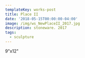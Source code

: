 ```yaml
---
templateKey: works-post
title: Place II
date: '2018-05-15T00:00:00-04:00'
image: /img/ws_NewPlaceII_2017.jpg
description: stoneware. 2017
tags:
  - sculpture
---
```

9"x12"
